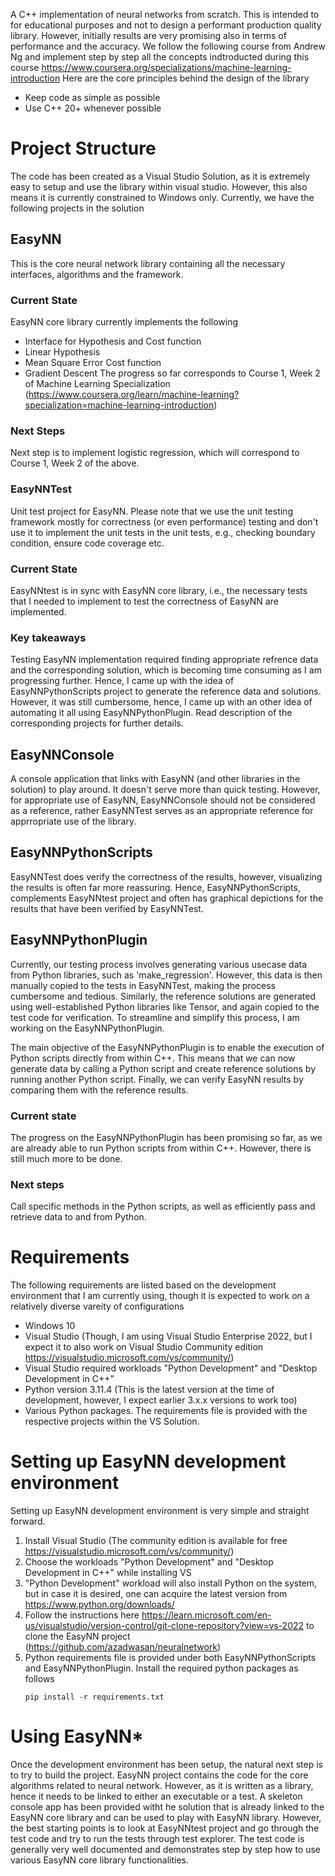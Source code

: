 A C++ implementation of neural networks from scratch. This is intended to for educational purposes and not to design a performant production quality library. However, initially results are very promising also in terms of performance and the accuracy.
We follow the following course from Andrew Ng and implement step by step all the concepts indtroducted during this course
https://www.coursera.org/specializations/machine-learning-introduction
Here are the core principles behind the design of the library
* Keep code as simple as possible
* Use C++ 20+ whenever possible
# Project Structure
The code has been created as a Visual Studio Solution, as it is extremely easy to setup and use the library within visual studio. However, this also means it is currently constrained to Windows only. Currently, we have the following projects in the solution
## EasyNN
This is the core neural network library containing all the necessary interfaces, algorithms and the framework.
### Current State
EasyNN core library currently implements the following
* Interface for Hypothesis and Cost function
* Linear Hypothesis
* Mean Square Error Cost function
* Gradient Descent
The progress so far corresponds to Course 1, Week 2 of Machine Learning Specialization (https://www.coursera.org/learn/machine-learning?specialization=machine-learning-introduction)
### Next Steps
Next step is to implement logistic regression, which will correspond to Course 1, Week 2 of the above.
### EasyNNTest
Unit test project for EasyNN. Please note that we use the unit testing framework mostly for correctness (or even performance) testing and don't use it to implement the unit tests in the unit tests, e.g., checking boundary condition, ensure code coverage etc.
### Current State
EasyNNtest is in sync with EasyNN core library, i.e., the necessary tests that I needed to implement to test the correctness of EasyNN are implemented.
### Key takeaways
Testing EasyNN implementation required finding appropriate refrence data and the corresponding solution, which is becoming time consuming as I am progressing further. Hence, I came up with the idea of EasyNNPythonScripts project to generate the reference data and solutions. However, it was still cumbersome, hence, I came up with an other idea of automating it all using EasyNNPythonPlugin. Read description of the corresponding projects for further details.
## EasyNNConsole
A console application that links with EasyNN (and other libraries in the solution) to play around. It doesn't serve more than quick testing. However, for appropriate use of EasyNN, EasyNNConsole should not be considered as a reference, rather EasyNNTest serves as an appropriate reference for apprropriate use of the library.
## EasyNNPythonScripts
EasyNNTest does verify the correctness of the results, however, visualizing the results is often far more reassuring. Hence, EasyNNPythonScripts, complements EasyNNtest project and often has graphical depictions for the results that have been verified by EasyNNTest.
## EasyNNPythonPlugin
Currently, our testing process involves generating various usecase data from Python libraries, such as 'make_regression'. However, this data is then manually copied to the tests in EasyNNTest, making the process cumbersome and tedious. Similarly, the reference solutions are generated using well-established Python libraries like Tensor, and again copied to the test code for verification. To streamline and simplify this process, I am working on the EasyNNPythonPlugin.

The main objective of the EasyNNPythonPlugin is to enable the execution of Python scripts directly from within C++. This means that we can now generate data by calling a Python script and create reference solutions by running another Python script. Finally, we can verify EasyNN results by comparing them with the reference results.

### Current state
The progress on the EasyNNPythonPlugin has been promising so far, as we are already able to run Python scripts from within C++. However, there is still much more to be done. 
### Next steps
Call specific methods in the Python scripts, as well as efficiently pass and retrieve data to and from Python.

# Requirements
The following requirements are listed based on the development environment that I am currently using, though it is expected to work on a relatively diverse vareity of configurations
* Windows 10
* Visual Studio (Though, I am using Visual Studio Enterprise 2022, but I expect it to also work on Visual Studio Community edition https://visualstudio.microsoft.com/vs/community/)
* Visual Studio required workloads "Python Development" and "Desktop Development in C++"
* Python version 3.11.4 (This is the latest version at the time of development, however, I expect earlier 3.x.x versions to work too)
* Various Python packages. The requirements file is provided with the respective projects within the VS Solution.
# Setting up EasyNN development environment
Setting up EasyNN development environment is very simple and straight forward. 
1. Install Visual Studio (The community edition is available for free https://visualstudio.microsoft.com/vs/community/)
2. Choose the workloads "Python Development" and "Desktop Development in C++" while installing VS
3. "Python Development" workload will also install Python on the system, but in case it is desired, one can acquire the latest version from https://www.python.org/downloads/
4. Follow the instructions here https://learn.microsoft.com/en-us/visualstudio/version-control/git-clone-repository?view=vs-2022 to clone the EasyNN project (https://github.com/azadwasan/neuralnetwork)
5. Python requirements file is provided under both EasyNNPythonScripts and EasyNNPythonPlugin. Install the required python packages as follows
   ```
   pip install -r requirements.txt
   ```
# Using EasyNN*
Once the development environment has been setup, the natural next step is to try to build the project. EasyNN project contains the code for the core algorithms related to neural network. However, as it is written as a library, hence it needs to be linked to either an executable or a test. A skeleton console app has been provided witht he solution that is already linked to the EasyNN core library and can be used to play with EasyNN library. However, the best starting points is to look at EasyNNtest project and go through the test code and  try to run the tests through test explorer. The test code is generally very well documented and demonstrates step by step how to use various EasyNN core library functionalities.
